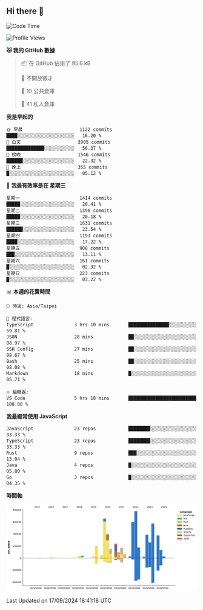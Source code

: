 ## Hi there 👋

<!--START_SECTION:waka-->
![Code Time](http://img.shields.io/badge/Code%20Time-15%20hrs%2010%20mins-blue)

![Profile Views](http://img.shields.io/badge/%E5%80%8B%E4%BA%BA%E9%A0%81%E9%9D%A2%E7%80%8F%E8%A6%BD%E6%AC%A1%E6%95%B8-37-blue)

**🐱 我的 GitHub 數據** 

> 📦 在 GitHub 佔用了 95.6 kB 
 > 
> 🚫 不開放徵才
 > 
> 📜 10 公共倉庫 
 > 
> 🔑 41 私人倉庫 
 > 
**我是早起的** 

```text
🌞 早晨                     1122 commits        ████░░░░░░░░░░░░░░░░░░░░░   16.20 % 
🌆 白天                     3905 commits        ██████████████░░░░░░░░░░░   56.37 % 
🌃 傍晚                     1546 commits        ██████░░░░░░░░░░░░░░░░░░░   22.32 % 
🌙 晚上                     355 commits         █░░░░░░░░░░░░░░░░░░░░░░░░   05.12 % 
```
📅 **我最有效率是在 星期三** 

```text
星期一                      1414 commits        █████░░░░░░░░░░░░░░░░░░░░   20.41 % 
星期二                      1398 commits        █████░░░░░░░░░░░░░░░░░░░░   20.18 % 
星期三                      1631 commits        ██████░░░░░░░░░░░░░░░░░░░   23.54 % 
星期四                      1193 commits        ████░░░░░░░░░░░░░░░░░░░░░   17.22 % 
星期五                      908 commits         ███░░░░░░░░░░░░░░░░░░░░░░   13.11 % 
星期六                      161 commits         █░░░░░░░░░░░░░░░░░░░░░░░░   02.32 % 
星期日                      223 commits         █░░░░░░░░░░░░░░░░░░░░░░░░   03.22 % 
```


📊 **本週的花費時間** 

```text
🕑︎ 時區: Asia/Taipei

💬 程式語言: 
TypeScript               3 hrs 10 mins       ███████████████░░░░░░░░░░   59.81 % 
JSON                     28 mins             ██░░░░░░░░░░░░░░░░░░░░░░░   08.97 % 
SSH Config               27 mins             ██░░░░░░░░░░░░░░░░░░░░░░░   08.67 % 
Bash                     25 mins             ██░░░░░░░░░░░░░░░░░░░░░░░   08.08 % 
Markdown                 18 mins             █░░░░░░░░░░░░░░░░░░░░░░░░   05.71 % 

🔥 編輯器: 
VS Code                  5 hrs 18 mins       █████████████████████████   100.00 % 
```

**我最經常使用 JavaScript** 

```text
JavaScript               23 repos            ████████░░░░░░░░░░░░░░░░░   33.33 % 
TypeScript               23 repos            ████████░░░░░░░░░░░░░░░░░   33.33 % 
Rust                     9 repos             ███░░░░░░░░░░░░░░░░░░░░░░   13.04 % 
Java                     4 repos             █░░░░░░░░░░░░░░░░░░░░░░░░   05.80 % 
Go                       3 repos             █░░░░░░░░░░░░░░░░░░░░░░░░   04.35 % 
```



**時間軸**

![Lines of Code chart](https://raw.githubusercontent.com/jos61404/jos61404/main/assets/bar_graph.png)


 Last Updated on 17/09/2024 18:41:18 UTC
<!--END_SECTION:waka-->



<!--
**jos61404/jos61404** is a ✨ _special_ ✨ repository because its `README.md` (this file) appears on your GitHub profile.

Here are some ideas to get you started:

- 🔭 I’m currently working on ...
- 🌱 I’m currently learning ...
- 👯 I’m looking to collaborate on ...
- 🤔 I’m looking for help with ...
- 💬 Ask me about ...
- 📫 How to reach me: ...
- 😄 Pronouns: ...
- ⚡ Fun fact: ...
-->
